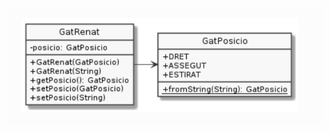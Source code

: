 ![](https://github.com/DamianPyCoder/Java__TEACHING_in_Youtube/blob/main/UML_exercices/5-10white.png)
